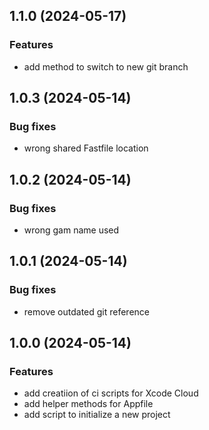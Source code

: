 ## 1.1.0 (2024-05-17)

### Features

- add method to switch to new git branch

## 1.0.3 (2024-05-14)

### Bug fixes

- wrong shared Fastfile location

## 1.0.2 (2024-05-14)

### Bug fixes

- wrong gam name used

## 1.0.1 (2024-05-14)

### Bug fixes

- remove outdated git reference

## 1.0.0 (2024-05-14)

### Features

- add creatiion of ci scripts for Xcode Cloud
- add helper methods for Appfile
- add script to initialize a new project
